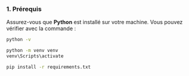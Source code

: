 ### 1. Prérequis
Assurez-vous que **Python** est installé sur votre machine. Vous pouvez vérifier avec la commande :
```bash
python -v

python -m venv venv
venv\Scripts\activate

pip install -r requirements.txt
